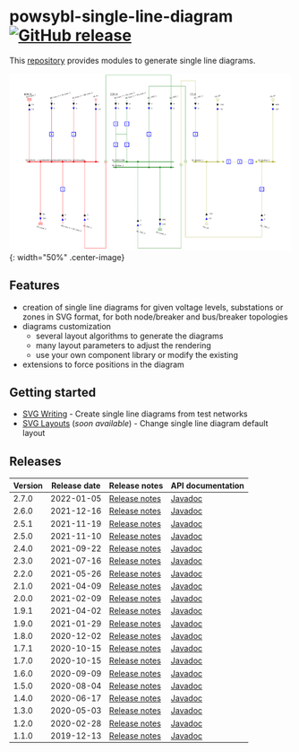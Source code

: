 # powsybl-single-line-diagram [![GitHub release](https://img.shields.io/github/release/powsybl/powsybl-single-line-diagram.svg?sort=semver)](https://github.com/powsybl/powsybl-single-line-diagram/releases/)
This [repository](https://github.com/powsybl/powsybl-single-line-diagram) provides modules to generate single line diagrams.

![sld-example](./img/powsybl-single-line-diagram/diagram-example.png){: width="50%" .center-image}

## Features
- creation of single line diagrams for given voltage levels, substations or zones in SVG format, for both node/breaker and bus/breaker topologies
- diagrams customization
     - several layout algorithms to generate the diagrams
     - many layout parameters to adjust the rendering
     - use your own component library or modify the existing
- extensions to force positions in the diagram 

## Getting started

- [SVG Writing](../api_guide/single-line-diagram_svg-writing.md) - Create single line diagrams from test networks
- [SVG Layouts]() (*soon available*) - Change single line diagram default layout

## Releases

| Version | Release date | Release notes | API documentation |
| ------- | ------------ | ------------- | ----------------- |
| 2.7.0 | 2022-01-05 | [Release notes](https://github.com/powsybl/powsybl-single-line-diagram/releases/tag/v2.7.0) | [Javadoc](https://javadoc.io/doc/com.powsybl/powsybl-single-line-diagram/2.7.0/index.html) |
| 2.6.0 | 2021-12-16 | [Release notes](https://github.com/powsybl/powsybl-single-line-diagram/releases/tag/v2.6.0) | [Javadoc](https://javadoc.io/doc/com.powsybl/powsybl-single-line-diagram/2.6.0/index.html) |
| 2.5.1 | 2021-11-19 | [Release notes](https://github.com/powsybl/powsybl-single-line-diagram/releases/tag/v2.5.1) | [Javadoc](https://javadoc.io/doc/com.powsybl/powsybl-single-line-diagram/2.5.1/index.html) |
| 2.5.0 | 2021-11-10 | [Release notes](https://github.com/powsybl/powsybl-single-line-diagram/releases/tag/v2.5.0) | [Javadoc](https://javadoc.io/doc/com.powsybl/powsybl-single-line-diagram/2.5.0/index.html) |
| 2.4.0 | 2021-09-22 | [Release notes](https://github.com/powsybl/powsybl-single-line-diagram/releases/tag/v2.4.0) | [Javadoc](https://javadoc.io/doc/com.powsybl/powsybl-single-line-diagram/2.4.0/index.html) |
| 2.3.0 | 2021-07-16 | [Release notes](https://github.com/powsybl/powsybl-single-line-diagram/releases/tag/v2.3.0) | [Javadoc](https://javadoc.io/doc/com.powsybl/powsybl-single-line-diagram/2.3.0/index.html) |
| 2.2.0 | 2021-05-26 | [Release notes](https://github.com/powsybl/powsybl-single-line-diagram/releases/tag/v2.2.0) | [Javadoc](https://javadoc.io/doc/com.powsybl/powsybl-single-line-diagram/2.2.0/index.html) |
| 2.1.0 | 2021-04-09 | [Release notes](https://github.com/powsybl/powsybl-single-line-diagram/releases/tag/v2.1.0) | [Javadoc](https://javadoc.io/doc/com.powsybl/powsybl-single-line-diagram/2.1.0/index.html) |
| 2.0.0 | 2021-02-09 | [Release notes](https://github.com/powsybl/powsybl-single-line-diagram/releases/tag/v2.0.0) | [Javadoc](https://javadoc.io/doc/com.powsybl/powsybl-single-line-diagram/2.0.0/index.html) |
| 1.9.1 | 2021-04-02 | [Release notes](https://github.com/powsybl/powsybl-single-line-diagram/releases/tag/v1.9.1) | [Javadoc](https://javadoc.io/doc/com.powsybl/powsybl-single-line-diagram/1.9.1/index.html) |
| 1.9.0 | 2021-01-29 | [Release notes](https://github.com/powsybl/powsybl-single-line-diagram/releases/tag/v1.9.0) | [Javadoc](https://javadoc.io/doc/com.powsybl/powsybl-single-line-diagram/1.9.0/index.html) |
| 1.8.0 | 2020-12-02 | [Release notes](https://github.com/powsybl/powsybl-single-line-diagram/releases/tag/v1.8.0) | [Javadoc](https://javadoc.io/doc/com.powsybl/powsybl-single-line-diagram/1.8.0/index.html) |
| 1.7.1 | 2020-10-15 | [Release notes](https://github.com/powsybl/powsybl-single-line-diagram/releases/tag/v1.7.1) | [Javadoc](https://javadoc.io/doc/com.powsybl/powsybl-single-line-diagram/1.7.1/index.html) |
| 1.7.0 | 2020-10-15 | [Release notes](https://github.com/powsybl/powsybl-single-line-diagram/releases/tag/v1.7.0) | [Javadoc](https://javadoc.io/doc/com.powsybl/powsybl-single-line-diagram/1.7.0/index.html) |
| 1.6.0 | 2020-09-09 | [Release notes](https://github.com/powsybl/powsybl-single-line-diagram/releases/tag/v1.6.0) | [Javadoc](https://javadoc.io/doc/com.powsybl/powsybl-single-line-diagram/1.6.0/index.html) |
| 1.5.0 | 2020-08-04 | [Release notes](https://github.com/powsybl/powsybl-single-line-diagram/releases/tag/v1.5.0) | [Javadoc](https://javadoc.io/doc/com.powsybl/powsybl-single-line-diagram/1.5.0/index.html) |
| 1.4.0 | 2020-06-17 | [Release notes](https://github.com/powsybl/powsybl-single-line-diagram/releases/tag/v1.4.0) | [Javadoc](https://javadoc.io/doc/com.powsybl/powsybl-single-line-diagram/1.4.0/index.html) |
| 1.3.0 | 2020-05-03 | [Release notes](https://github.com/powsybl/powsybl-single-line-diagram/releases/tag/v1.3.0) | [Javadoc](https://javadoc.io/doc/com.powsybl/powsybl-single-line-diagram/1.3.0/index.html) |
| 1.2.0 | 2020-02-28 | [Release notes](https://github.com/powsybl/powsybl-single-line-diagram/releases/tag/v1.2.0) | [Javadoc](https://javadoc.io/doc/com.powsybl/powsybl-single-line-diagram/1.2.0/index.html) |
| 1.1.0 | 2019-12-13 | [Release notes](https://github.com/powsybl/powsybl-single-line-diagram/releases/tag/v1.1.0) | [Javadoc](https://javadoc.io/doc/com.powsybl/powsybl-single-line-diagram/1.1.0/index.html) |
